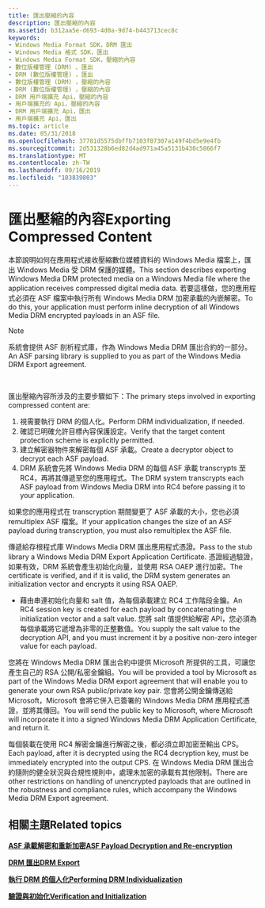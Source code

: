 ```yaml
---
title: 匯出壓縮的內容
description: 匯出壓縮的內容
ms.assetid: b312aa5e-d693-4d0a-9d74-b443713cec8c
keywords:
- Windows Media Format SDK，DRM 匯出
- Windows Media 格式 SDK，匯出
- Windows Media Format SDK，壓縮的內容
- 數位版權管理 (DRM) 、匯出
- DRM (數位版權管理) ，匯出
- 數位版權管理 (DRM) ，壓縮的內容
- DRM (數位版權管理) ，壓縮的內容
- DRM 用戶端擴充 Api，壓縮的內容
- 用戶端擴充的 Api，壓縮的內容
- DRM 用戶端擴充 Api，匯出
- 用戶端擴充 Api，匯出
ms.topic: article
ms.date: 05/31/2018
ms.openlocfilehash: 37781d5575dbffb7103f07307a149f4bd5e9e4fb
ms.sourcegitcommit: 2d531328b6ed82d4ad971a45a5131b430c5866f7
ms.translationtype: MT
ms.contentlocale: zh-TW
ms.lasthandoff: 09/16/2019
ms.locfileid: "103839803"
---
```

# <a name="exporting-compressed-content"></a><span data-ttu-id="a54fc-114">匯出壓縮的內容</span><span class="sxs-lookup"><span data-stu-id="a54fc-114">Exporting Compressed Content</span></span>

<span data-ttu-id="a54fc-115">本節說明如何在應用程式接收壓縮數位媒體資料的 Windows Media 檔案上，匯出 Windows Media 受 DRM 保護的媒體。</span><span class="sxs-lookup"><span data-stu-id="a54fc-115">This section describes exporting Windows Media DRM protected media on a Windows Media file where the application receives compressed digital media data.</span></span> <span data-ttu-id="a54fc-116">若要這樣做，您的應用程式必須在 ASF 檔案中執行所有 Windows Media DRM 加密承載的內嵌解密。</span><span class="sxs-lookup"><span data-stu-id="a54fc-116">To do this, your application must perform inline decryption of all Windows Media DRM encrypted payloads in an ASF file.</span></span>

> [!Note]  
> <span data-ttu-id="a54fc-117">系統會提供 ASF 剖析程式庫，作為 Windows Media DRM 匯出合約的一部分。</span><span class="sxs-lookup"><span data-stu-id="a54fc-117">An ASF parsing library is supplied to you as part of the Windows Media DRM Export agreement.</span></span>

 

<span data-ttu-id="a54fc-118">匯出壓縮內容所涉及的主要步驟如下：</span><span class="sxs-lookup"><span data-stu-id="a54fc-118">The primary steps involved in exporting compressed content are:</span></span>

1.  <span data-ttu-id="a54fc-119">視需要執行 DRM 的個人化。</span><span class="sxs-lookup"><span data-stu-id="a54fc-119">Perform DRM individualization, if needed.</span></span>
2.  <span data-ttu-id="a54fc-120">確認已明確允許目標內容保護設定。</span><span class="sxs-lookup"><span data-stu-id="a54fc-120">Verify that the target content protection scheme is explicitly permitted.</span></span>
3.  <span data-ttu-id="a54fc-121">建立解密器物件來解密每個 ASF 承載。</span><span class="sxs-lookup"><span data-stu-id="a54fc-121">Create a decryptor object to decrypt each ASF payload.</span></span>
4.  <span data-ttu-id="a54fc-122">DRM 系統會先將 Windows Media DRM 的每個 ASF 承載 transcrypts 至 RC4，再將其傳遞至您的應用程式。</span><span class="sxs-lookup"><span data-stu-id="a54fc-122">The DRM system transcrypts each ASF payload from Windows Media DRM into RC4 before passing it to your application.</span></span>

<span data-ttu-id="a54fc-123">如果您的應用程式在 transcryption 期間變更了 ASF 承載的大小，您也必須 remultiplex ASF 檔案。</span><span class="sxs-lookup"><span data-stu-id="a54fc-123">If your application changes the size of an ASF payload during transcryption, you must also remultiplex the ASF file.</span></span>

<span data-ttu-id="a54fc-124">傳遞給存根程式庫 Windows Media DRM 匯出應用程式憑證。</span><span class="sxs-lookup"><span data-stu-id="a54fc-124">Pass to the stub library a Windows Media DRM Export Application Certificate.</span></span> <span data-ttu-id="a54fc-125">憑證經過驗證，如果有效，DRM 系統會產生初始化向量，並使用 RSA OAEP 進行加密。</span><span class="sxs-lookup"><span data-stu-id="a54fc-125">The certificate is verified, and if it is valid, the DRM system generates an initialization vector and encrypts it using RSA OAEP.</span></span>

-   <span data-ttu-id="a54fc-126">藉由串連初始化向量和 salt 值，為每個承載建立 RC4 工作階段金鑰。</span><span class="sxs-lookup"><span data-stu-id="a54fc-126">An RC4 session key is created for each payload by concatenating the initialization vector and a salt value.</span></span> <span data-ttu-id="a54fc-127">您將 salt 值提供給解密 API，您必須為每個承載將它遞增為非零的正整數值。</span><span class="sxs-lookup"><span data-stu-id="a54fc-127">You supply the salt value to the decryption API, and you must increment it by a positive non-zero integer value for each payload.</span></span>

<span data-ttu-id="a54fc-128">您將在 Windows Media DRM 匯出合約中提供 Microsoft 所提供的工具，可讓您產生自己的 RSA 公開/私密金鑰組。</span><span class="sxs-lookup"><span data-stu-id="a54fc-128">You will be provided a tool by Microsoft as part of the Windows Media DRM export agreement that will enable you to generate your own RSA public/private key pair.</span></span> <span data-ttu-id="a54fc-129">您會將公開金鑰傳送給 Microsoft，Microsoft 會將它併入已簽署的 Windows Media DRM 應用程式憑證，並將其傳回。</span><span class="sxs-lookup"><span data-stu-id="a54fc-129">You will send the public key to Microsoft, where Microsoft will incorporate it into a signed Windows Media DRM Application Certificate, and return it.</span></span>

<span data-ttu-id="a54fc-130">每個裝載在使用 RC4 解密金鑰進行解密之後，都必須立即加密至輸出 CPS。</span><span class="sxs-lookup"><span data-stu-id="a54fc-130">Each payload, after it is decrypted using the RC4 decryption key, must be immediately encrypted into the output CPS.</span></span> <span data-ttu-id="a54fc-131">在 Windows Media DRM 匯出合約隨附的健全狀況與合規性規則中，處理未加密的承載有其他限制。</span><span class="sxs-lookup"><span data-stu-id="a54fc-131">There are other restrictions on handling of unencrypted payloads that are outlined in the robustness and compliance rules, which accompany the Windows Media DRM Export agreement.</span></span>

## <a name="related-topics"></a><span data-ttu-id="a54fc-132">相關主題</span><span class="sxs-lookup"><span data-stu-id="a54fc-132">Related topics</span></span>

<dl> <dt>

[<span data-ttu-id="a54fc-133">**ASF 承載解密和重新加密**</span><span class="sxs-lookup"><span data-stu-id="a54fc-133">**ASF Payload Decryption and Re-encryption**</span></span>](asf-payload-decryption-and-re-encryption.md)
</dt> <dt>

[<span data-ttu-id="a54fc-134">**DRM 匯出**</span><span class="sxs-lookup"><span data-stu-id="a54fc-134">**DRM Export**</span></span>](drm-export.md)
</dt> <dt>

[<span data-ttu-id="a54fc-135">**執行 DRM 的個人化**</span><span class="sxs-lookup"><span data-stu-id="a54fc-135">**Performing DRM Individualization**</span></span>](performing-drm-individualization.md)
</dt> <dt>

[<span data-ttu-id="a54fc-136">**驗證與初始化**</span><span class="sxs-lookup"><span data-stu-id="a54fc-136">**Verification and Initialization**</span></span>](verification-and-initialization.md)
</dt> </dl>

 

 




